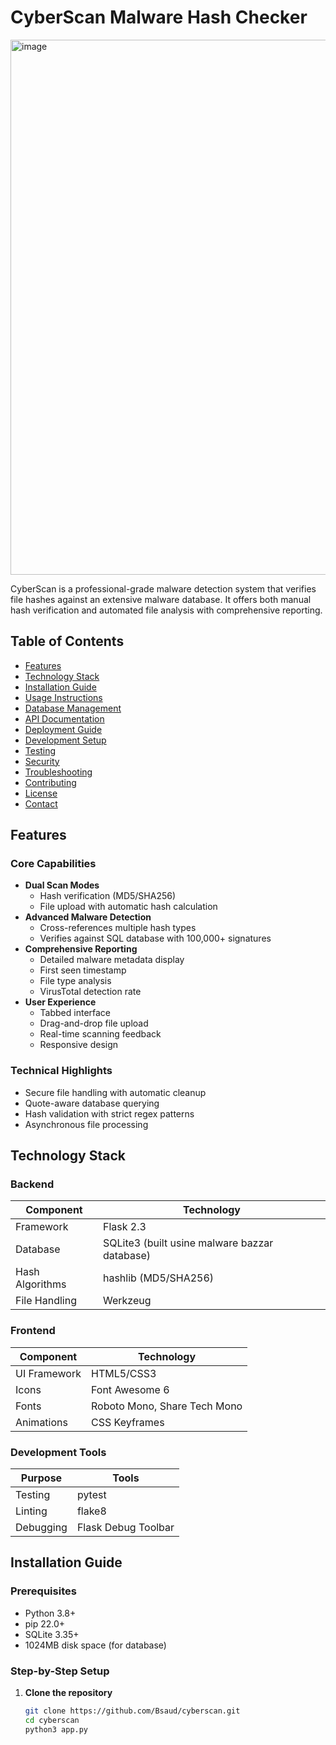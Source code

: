 # CyberScan Malware Hash Checker
<img width="1265" height="856" alt="image" src="https://github.com/user-attachments/assets/008c17a8-836e-435e-aae0-bf7d1f22f507" />

CyberScan is a professional-grade malware detection system that verifies file hashes against an extensive malware database. It offers both manual hash verification and automated file analysis with comprehensive reporting.

## Table of Contents
- [Features](#features)
- [Technology Stack](#technology-stack)
- [Installation Guide](#installation-guide)
- [Usage Instructions](#usage-instructions)
- [Database Management](#database-management)
- [API Documentation](#api-documentation)
- [Deployment Guide](#deployment-guide)
- [Development Setup](#development-setup)
- [Testing](#testing)
- [Security](#security)
- [Troubleshooting](#troubleshooting)
- [Contributing](#contributing)
- [License](#license)
- [Contact](#contact)

## Features

### Core Capabilities
- **Dual Scan Modes**
  - Hash verification (MD5/SHA256)
  - File upload with automatic hash calculation
- **Advanced Malware Detection**
  - Cross-references multiple hash types
  - Verifies against SQL database with 100,000+ signatures
- **Comprehensive Reporting**
  - Detailed malware metadata display
  - First seen timestamp
  - File type analysis
  - VirusTotal detection rate
- **User Experience**
  - Tabbed interface
  - Drag-and-drop file upload
  - Real-time scanning feedback
  - Responsive design

### Technical Highlights
- Secure file handling with automatic cleanup
- Quote-aware database querying
- Hash validation with strict regex patterns
- Asynchronous file processing

## Technology Stack

### Backend
| Component       | Technology           |
|-----------------|----------------------|
| Framework       | Flask 2.3            |
| Database        | SQLite3  (built usine malware bazzar database)|
| Hash Algorithms | hashlib (MD5/SHA256)|
| File Handling   | Werkzeug             |

### Frontend
| Component       | Technology           |
|-----------------|----------------------|
| UI Framework    | HTML5/CSS3           |
| Icons           | Font Awesome 6       |
| Fonts           | Roboto Mono, Share Tech Mono |
| Animations      | CSS Keyframes        |

### Development Tools
| Purpose         | Tools                |
|-----------------|----------------------|
| Testing         | pytest               |
| Linting         | flake8               |
| Debugging       | Flask Debug Toolbar  |

## Installation Guide

### Prerequisites
- Python 3.8+
- pip 22.0+
- SQLite 3.35+
- 1024MB disk space (for database)

### Step-by-Step Setup

1. **Clone the repository**
   ```bash
   git clone https://github.com/Bsaud/cyberscan.git
   cd cyberscan
   python3 app.py
